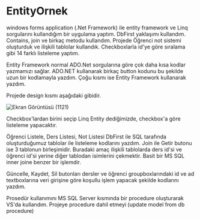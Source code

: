 # EntityOrnek
windows forms application (.Net Framework) ile entity framework ve Linq sorgularını kullandığım bir uygulama yaptım. DbFirst yaklaşımı kullandım. Contains, join ve birkaç metodu kullandım. Projede Öğrenci not sistemi oluşturduk ve ilişkili tablolar kullandık. Checkboxlarla id'ye göre sıralama gibi  14 farklı listeleme yaptım. 

Entity Framework normal ADO.Net sorgularına göre çok daha kısa kodlar yazmamızı sağlar.
ADO.NET kullanarak birkaç button kodunu bu şekilde uzun bir kodlamayla yazdım.
Çoğu kısmı ise Entity Framework kullanarak yazdım.

Projede design kısmı aşağıdaki gibidir.

![Ekran Görüntüsü (1121)](https://user-images.githubusercontent.com/100023946/189552801-c4a2150a-7d2e-48d6-96a8-f1145ffe4825.png)

Checkbox'lardan birini seçip Linq Entity dediğimizde, checkbox'a göre listeleme yapacaktır. 

Öğrenci Listele, Ders Listesi, Not Listesi DbFirst ile SQL tarafında oluşturduğumuz tablolar ile listeleme kodlarını yazdım. Join ile Getir butonu ise 3 tablonun birleşimidir. Buradaki amaç ilişkili tablolarda ders id'si ve öğrenci id'si yerine diğer tablodan isimlerini çekmektir. Basit bir MS SQL inner joine benzer bir işlemdir.

Güncelle, Kaydet, Sil butonları dersler ve öğrenci groupboxlarındaki id ve ad textboxlarına veri girişine göre koşullu işlem yapacak şekilde kodlarını yazdım. 

Prosedür kullanımını MS SQL Server kısmında bir procedure oluşturarak VS'da kullandım. Projeye procedure dahil etmeyi (update model from db procedure)

